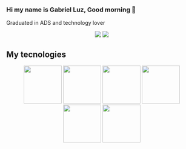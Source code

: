 ### Hi my name is Gabriel Luz, Good morning 👋

Graduated in ADS and technology lover

<div align='center'>
  <img src="https://github-readme-stats.vercel.app/api?username=gabrieluz&show_icons=true&count_private=true&theme=dark">
  <img  src="https://github-readme-stats.vercel.app/api/top-langs/?username=gabrieluz&show_icons=true&count_private=true&theme=dark" >
</div>

## My tecnologies
<div align='center'>
  <img src="https://img.shields.io/badge/HTML5-E34F26?style=for-the-badge&logo=html5&logoColor=dark" width="100">
  <img src="https://img.shields.io/badge/CSS3-1572B6?style=for-the-badge&logo=css3&logoColor=dark" width="100">
  <img src="https://img.shields.io/badge/JavaScript-323330?style=for-the-badge&logo=javascript&logoColor=F7DF1E" width="100">
  <img src="https://img.shields.io/badge/React_Native-20232A?style=for-the-badge&logo=react&logoColor=61DAFB" width="100">
  <img src="https://img.shields.io/badge/Node.js-339933?style=for-the-badge&logo=nodedotjs&logoColor=dark" width="100">
  <img src="https://img.shields.io/badge/React-20232A?style=for-the-badge&logo=react&logoColor=61DAFB" width="100">
</div>

<!--
**gabrieluz/gabrieluz** is a ✨ _special_ ✨ repository because its `README.md` (this file) appears on your GitHub profile.

Here are some ideas to get you started:

- 🔭 I’m currently working on ...
- 🌱 I’m currently learning ...
- 👯 I’m looking to collaborate on ...
- 🤔 I’m looking for help with ...
- 💬 Ask me about ...
- 📫 How to reach me: ...
- 😄 Pronouns: ...
- ⚡ Fun fact: ...
-->
